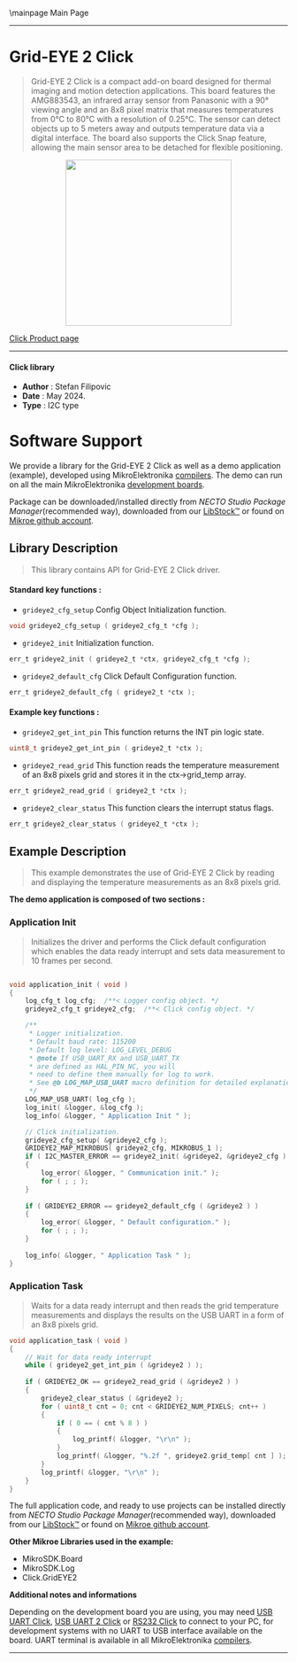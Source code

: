 \mainpage Main Page

---
# Grid-EYE 2 Click

> Grid-EYE 2 Click is a compact add-on board designed for thermal imaging and motion detection applications. This board features the AMG883543, an infrared array sensor from Panasonic with a 90° viewing angle and an 8x8 pixel matrix that measures temperatures from 0°C to 80°C with a resolution of 0.25°C. The sensor can detect objects up to 5 meters away and outputs temperature data via a digital interface. The board also supports the Click Snap feature, allowing the main sensor area to be detached for flexible positioning.

<p align="center">
  <img src="https://download.mikroe.com/images/click_for_ide/grideye2_click.png" height=300px>
</p>

[Click Product page](https://www.mikroe.com/grid-eye-2-click)

---


#### Click library

- **Author**        : Stefan Filipovic
- **Date**          : May 2024.
- **Type**          : I2C type


# Software Support

We provide a library for the Grid-EYE 2 Click
as well as a demo application (example), developed using MikroElektronika
[compilers](https://www.mikroe.com/necto-studio).
The demo can run on all the main MikroElektronika [development boards](https://www.mikroe.com/development-boards).

Package can be downloaded/installed directly from *NECTO Studio Package Manager*(recommended way), downloaded from our [LibStock&trade;](https://libstock.mikroe.com) or found on [Mikroe github account](https://github.com/MikroElektronika/mikrosdk_click_v2/tree/master/clicks).

## Library Description

> This library contains API for Grid-EYE 2 Click driver.

#### Standard key functions :

- `grideye2_cfg_setup` Config Object Initialization function.
```c
void grideye2_cfg_setup ( grideye2_cfg_t *cfg );
```

- `grideye2_init` Initialization function.
```c
err_t grideye2_init ( grideye2_t *ctx, grideye2_cfg_t *cfg );
```

- `grideye2_default_cfg` Click Default Configuration function.
```c
err_t grideye2_default_cfg ( grideye2_t *ctx );
```

#### Example key functions :

- `grideye2_get_int_pin` This function returns the INT pin logic state.
```c
uint8_t grideye2_get_int_pin ( grideye2_t *ctx );
```

- `grideye2_read_grid` This function reads the temperature measurement of an 8x8 pixels grid and stores it in the ctx->grid_temp array.
```c
err_t grideye2_read_grid ( grideye2_t *ctx );
```

- `grideye2_clear_status` This function clears the interrupt status flags.
```c
err_t grideye2_clear_status ( grideye2_t *ctx );
```

## Example Description

> This example demonstrates the use of Grid-EYE 2 Click by reading and displaying the temperature measurements as an 8x8 pixels grid.

**The demo application is composed of two sections :**

### Application Init

> Initializes the driver and performs the Click default configuration which enables the data ready interrupt and sets data measurement to 10 frames per second.

```c

void application_init ( void )
{
    log_cfg_t log_cfg;  /**< Logger config object. */
    grideye2_cfg_t grideye2_cfg;  /**< Click config object. */

    /** 
     * Logger initialization.
     * Default baud rate: 115200
     * Default log level: LOG_LEVEL_DEBUG
     * @note If USB_UART_RX and USB_UART_TX 
     * are defined as HAL_PIN_NC, you will 
     * need to define them manually for log to work. 
     * See @b LOG_MAP_USB_UART macro definition for detailed explanation.
     */
    LOG_MAP_USB_UART( log_cfg );
    log_init( &logger, &log_cfg );
    log_info( &logger, " Application Init " );

    // Click initialization.
    grideye2_cfg_setup( &grideye2_cfg );
    GRIDEYE2_MAP_MIKROBUS( grideye2_cfg, MIKROBUS_1 );
    if ( I2C_MASTER_ERROR == grideye2_init( &grideye2, &grideye2_cfg ) ) 
    {
        log_error( &logger, " Communication init." );
        for ( ; ; );
    }
    
    if ( GRIDEYE2_ERROR == grideye2_default_cfg ( &grideye2 ) )
    {
        log_error( &logger, " Default configuration." );
        for ( ; ; );
    }
    
    log_info( &logger, " Application Task " );
}

```

### Application Task

> Waits for a data ready interrupt and then reads the grid temperature measurements and displays the results on the USB UART in a form of an 8x8 pixels grid.

```c
void application_task ( void )
{
    // Wait for data ready interrupt
    while ( grideye2_get_int_pin ( &grideye2 ) );
    
    if ( GRIDEYE2_OK == grideye2_read_grid ( &grideye2 ) )
    {
        grideye2_clear_status ( &grideye2 );
        for ( uint8_t cnt = 0; cnt < GRIDEYE2_NUM_PIXELS; cnt++ )
        {
            if ( 0 == ( cnt % 8 ) )
            {
                log_printf( &logger, "\r\n" );
            }
            log_printf( &logger, "%.2f ", grideye2.grid_temp[ cnt ] );
        }
        log_printf( &logger, "\r\n" );
    }
}
```

The full application code, and ready to use projects can be installed directly from *NECTO Studio Package Manager*(recommended way), downloaded from our [LibStock&trade;](https://libstock.mikroe.com) or found on [Mikroe github account](https://github.com/MikroElektronika/mikrosdk_click_v2/tree/master/clicks).

**Other Mikroe Libraries used in the example:**

- MikroSDK.Board
- MikroSDK.Log
- Click.GridEYE2

**Additional notes and informations**

Depending on the development board you are using, you may need
[USB UART Click](https://www.mikroe.com/usb-uart-click),
[USB UART 2 Click](https://www.mikroe.com/usb-uart-2-click) or
[RS232 Click](https://www.mikroe.com/rs232-click) to connect to your PC, for
development systems with no UART to USB interface available on the board. UART
terminal is available in all MikroElektronika
[compilers](https://shop.mikroe.com/compilers).

---
